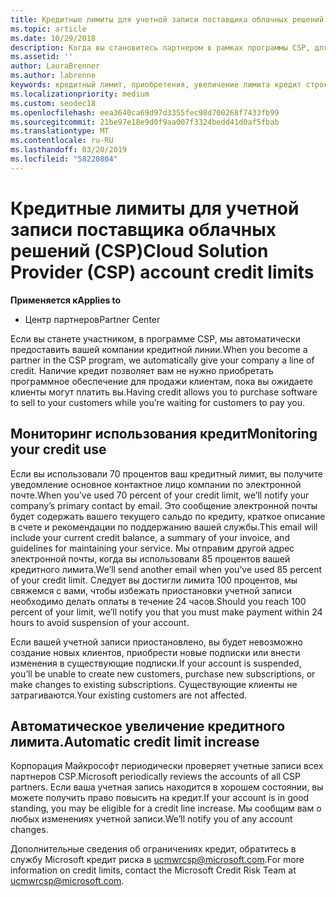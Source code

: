 ```yaml
---
title: Кредитные лимиты для учетной записи поставщика облачных решений (CSP) | Центр партнеров
ms.topic: article
ms.date: 10/29/2018
description: Когда вы становитесь партнером в рамках программы CSP, для вашей организации устанавливается кредитный лимит, и вы можете приобретать программное обеспечение для продажи клиентам, пока ждете оплаты от клиентов.
ms.assetid: ''
author: LauraBrenner
ms.author: labrenne
keywords: кредитный лимит, приобретения, увеличение лимита кредит строки
ms.localizationpriority: medium
ms.custom: seodec18
ms.openlocfilehash: eea3640ca69d97d3355fec98d700268f7433fb99
ms.sourcegitcommit: 21be97e18e9d0f9aa007f3324bedd41d0af5fbab
ms.translationtype: MT
ms.contentlocale: ru-RU
ms.lasthandoff: 03/20/2019
ms.locfileid: "58220804"
---
```

# <a name="cloud-solution-provider-csp-account-credit-limits"></a><span data-ttu-id="b486a-104">Кредитные лимиты для учетной записи поставщика облачных решений (CSP)</span><span class="sxs-lookup"><span data-stu-id="b486a-104">Cloud Solution Provider (CSP) account credit limits</span></span>

<span data-ttu-id="b486a-105">**Применяется к**</span><span class="sxs-lookup"><span data-stu-id="b486a-105">**Applies to**</span></span>

- <span data-ttu-id="b486a-106">Центр партнеров</span><span class="sxs-lookup"><span data-stu-id="b486a-106">Partner Center</span></span>

<span data-ttu-id="b486a-107">Если вы станете участником, в программе CSP, мы автоматически предоставить вашей компании кредитной линии.</span><span class="sxs-lookup"><span data-stu-id="b486a-107">When you become a partner in the CSP program, we automatically give your company a line of credit.</span></span> <span data-ttu-id="b486a-108">Наличие кредит позволяет вам не нужно приобретать программное обеспечение для продажи клиентам, пока вы ожидаете клиенты могут платить вы.</span><span class="sxs-lookup"><span data-stu-id="b486a-108">Having credit allows you to purchase software to sell to your customers while you’re waiting for customers to pay you.</span></span> 

## <a name="monitoring-your-credit-use"></a><span data-ttu-id="b486a-109">Мониторинг использования кредит</span><span class="sxs-lookup"><span data-stu-id="b486a-109">Monitoring your credit use</span></span>

<span data-ttu-id="b486a-110">Если вы использовали 70 процентов ваш кредитный лимит, вы получите уведомление основное контактное лицо компании по электронной почте.</span><span class="sxs-lookup"><span data-stu-id="b486a-110">When you’ve used 70 percent of your credit limit, we’ll notify your company’s primary contact by email.</span></span> <span data-ttu-id="b486a-111">Это сообщение электронной почты будет содержать вашего текущего сальдо по кредиту, краткое описание в счете и рекомендации по поддержанию вашей службы.</span><span class="sxs-lookup"><span data-stu-id="b486a-111">This email will include your current credit balance, a summary of your invoice, and guidelines for maintaining your service.</span></span> <span data-ttu-id="b486a-112">Мы отправим другой адрес электронной почты, когда вы использовали 85 процентов вашей кредитного лимита.</span><span class="sxs-lookup"><span data-stu-id="b486a-112">We’ll send another email when you’ve used 85 percent of your credit limit.</span></span> <span data-ttu-id="b486a-113">Следует вы достигли лимита 100 процентов, мы свяжемся с вами, чтобы избежать приостановки учетной записи необходимо делать оплаты в течение 24 часов.</span><span class="sxs-lookup"><span data-stu-id="b486a-113">Should you reach 100 percent of your limit, we’ll notify you that you must make payment within 24 hours to avoid suspension of your account.</span></span> 

<span data-ttu-id="b486a-114">Если вашей учетной записи приостановлено, вы будет невозможно создание новых клиентов, приобрести новые подписки или внести изменения в существующие подписки.</span><span class="sxs-lookup"><span data-stu-id="b486a-114">If your account is suspended, you’ll be unable to create new customers, purchase new subscriptions, or make changes to existing subscriptions.</span></span> <span data-ttu-id="b486a-115">Существующие клиенты не затрагиваются.</span><span class="sxs-lookup"><span data-stu-id="b486a-115">Your existing customers are not affected.</span></span> 

## <a name="automatic-credit-limit-increase"></a><span data-ttu-id="b486a-116">Автоматическое увеличение кредитного лимита.</span><span class="sxs-lookup"><span data-stu-id="b486a-116">Automatic credit limit increase</span></span>

<span data-ttu-id="b486a-117">Корпорация Майкрософт периодически проверяет учетные записи всех партнеров CSP.</span><span class="sxs-lookup"><span data-stu-id="b486a-117">Microsoft periodically reviews the accounts of all CSP partners.</span></span> <span data-ttu-id="b486a-118">Если ваша учетная запись находится в хорошем состоянии, вы можете получить право повысить на кредит.</span><span class="sxs-lookup"><span data-stu-id="b486a-118">If your account is in good standing, you may be eligible for a credit line increase.</span></span> <span data-ttu-id="b486a-119">Мы сообщим вам о любых изменениях учетной записи.</span><span class="sxs-lookup"><span data-stu-id="b486a-119">We’ll notify you of any account changes.</span></span> 

<span data-ttu-id="b486a-120">Дополнительные сведения об ограничениях кредит, обратитесь в службу Microsoft кредит риска в ucmwrcsp@microsoft.com.</span><span class="sxs-lookup"><span data-stu-id="b486a-120">For more information on credit limits, contact the Microsoft Credit Risk Team at ucmwrcsp@microsoft.com.</span></span> 
